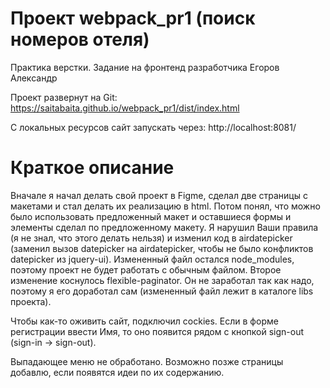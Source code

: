 # Проект webpack_pr1 (поиск номеров отеля)
 Практика верстки. Задание на фронтенд разработчика Егоров Александр
 
 Проект развернут на Git: https://saitabaita.github.io/webpack_pr1/dist/index.html
 
 С локальных ресурсов сайт запускать через: http://localhost:8081/
 
 # Краткое описание
 
Вначале я начал делать свой проект в Figme, сделал две страницы с макетами и стал делать их реализацию в html. Потом понял, что можно было использовать предложенный макет и оставшиеся формы и элементы сделал по предложенному макету. Я нарушил Ваши правила (я не знал, что этого делать нельзя) и изменил код в airdatepicker (заменил вызов datepicker на airdatepicker, чтобы не было конфликтов datepicker из jquery-ui). Измененный файл остался node_modules, поэтому проект не будет работать с обычным файлом. Второе изменение коснулось flexible-paginator. Он не заработал так как надо, поэтому я его доработал сам (измененный файл лежит в каталоге libs проекта).

Чтобы как-то оживить сайт, подключил cockies. Если в форме регистрации ввести Имя, то оно появится рядом с кнопкой sign-out (sign-in -> sign-out).

Выпадающее меню не обработано. Возможно позже страницы добавлю, если появятся идеи по их содержанию.

